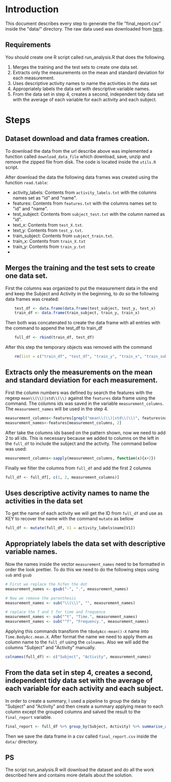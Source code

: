 # Introduction
This document describes every step to generate the file "final_report.csv" inside the "data/" directory.
The raw data used  was downloaded from [here](https://d396qusza40orc.cloudfront.net/getdata%2Fprojectfiles%2FUCI%20HAR%20Dataset.zip).

## Requirements

You should create one R script called run_analysis.R that does the following.

1.  Merges the training and the test sets to create one data set.
2.  Extracts only the measurements on the mean and standard deviation for each measurement.
3.  Uses descriptive activity names to name the activities in the data set
4.  Appropriately labels the data set with descriptive variable names.
5.  From the data set in step 4, creates a second, independent tidy data set with the average of each variable for each activity and each subject.

# Steps

## Dataset download and data frames creation.
To download the data from the url describe above was implemented a function called `download_data_file` which download, save, unzip and remove the zipped file from disk. The code is located inside the `utils.R` script.

After download the data the following data frames was created using the function `read.table`:
 - activity_labels: Contents from `activity_labels.txt` with the columns names set as "id" and "name".
 - features: Contents from `features.txt` with the columns names set to "id" and "name".
 - test_subject: Contents from `subject_test.txt` with the column named as "id".
 - text_x: Contents from `test_X.txt`.
 - text_y: Contents from `test_y.txt`.
 - train_subject: Contents from `subject_train.txt`.
 - train_x: Contents from `train_X.txt`
 - train_y: Contents from `train_y.txt`
 - 

## Merges the training and the test sets to create one data set.

First the columns was organized to put the measurement data in the end and keep the Subject and Activity in the beginning, to do so the following data frames was created:
```R
	test_df <- data.frame(data.frame(test_subject, test_y, test_x)
	train_df <- data.frame(train_subject, train_y, train_x)
```
Then both was concatenated to create the data frame with all entries with the command to append the test_df to train_df
```R
	full_df <- rbind(train_df, test_df)
```
After this step the temporary objects was removed with the command
```R
	rm(list = c("train_df", "test_df", "train_y", "train_x", "train_subject", "test_y", "test_x", "test_subject", "download_data_file", "data_path", "dataset_url"))
```
## Extracts only the measurements on the mean and standard deviation for each measurement.

First the column numbers was defined by search the features with the regexp `mean\\(\\)|std\\(\\)` against the `features` data frame using the command. The columns ids was saved in the variable `measurement_columns`. The `measurement_names` will be used in the step 4.
```R
measurement_columns<-features[grepl("mean\\(\\)|std\\(\\)", features$name), 1]
measurement_names<-features[measurement_columns, 2] 
```
After take the columns ids based on the pattern shown, now we need to add 2 to all ids. This is necessary because we added to columns on the left in the `full_df` to include the subject and  the activity. The command bellow was used:
```R
measurement_columns<-sapply(measurement_columns, function(x){x+2})
```
Finally we filter the columns from `full_df` and add the first 2 columns
```R
full_df <- full_df[, c(1, 2, measurement_columns)]
```
## Uses descriptive activity names to name the activities in the data set
To get the name of each activity  we will get the ID from `full_df` and use as KEY to recover the name with the command `mutate` as bellow
```R
full_df <- mutate(full_df, V1 = activity_labels$name[V1])
```
## Appropriately labels the data set with descriptive variable names.
Now the names inside the vector `measurement_names` need to be formatted in order the look prettier. To do this we need to do the following steps using `sub` and `gsub`
```R
# First we replace the hifen the dot
measurement_names <- gsub("-", ".", measurement_names)

# Now we remove the parenthesis
measurement_names <- sub("\\(\\)", "", measurement_names)

# replace the f and t for time and frequence
measurement_names <- sub("^t", "Time.", measurement_names)
measurement_names <- sub("^f", "Frequency.", measurement_names)
```
Applying this commands transform the `tBodyAcc-mean()-X` name into `Time.BodyAcc.mean.X`. After format the name we need to apply them as column name to the `full_df` using the `colnames`. Also we will add the columns "Subject" and "Activity" manually.

```R
colnames(full_df) <- c("Subject", "Activity", measurement_names)
```

## From the data set in step 4, creates a second, independent tidy data set with the average of each variable for each activity and each subject.

In order to create a summary, I used a pipeline  to group the data by "Subject" and "Activity" and then create a summary applying mean to each column except the grouped columns and salved the result to the `final_report` variable.
```R
final_report <- full_df %>% group_by(Subject, Activity) %>% summarise_all(mean)
```
Then we save the data frame in a csv called `final_report.csv` inside the `data/` directory.

## PS
The script run_analysis.R will download the dataset and do all the work described here and contains more details about  the solution.